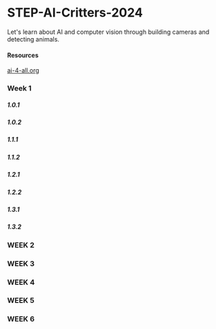 # STEP-AI-Critters-2024
Let's learn about AI and computer vision through building cameras and detecting animals. 

#### Resources
[ai-4-all.org](https://ai-4-all.org/resources/)


### Week 1

##### 1.0.1
##### 1.0.2

##### 1.1.1
##### 1.1.2

##### 1.2.1
##### 1.2.2

##### 1.3.1
##### 1.3.2



### WEEK 2

### WEEK 3

### WEEK 4

### WEEK 5

### WEEK 6


